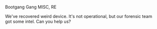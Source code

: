 Bootgang Gang
MISC, RE

We've recovered weird device. It's not operational, but our forensic team got some intel. Can you help us?

